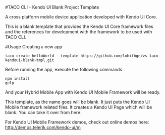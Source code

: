 #TACO CLI - Kendo UI Blank Project Template

A cross platform mobile device application developed with Kendo UI Core. 

This is a blank template that provides the Kendo UI Core framework files and the references for development with the framework to be used with TACO CLI.

#Usage
Creating a new app

    taco create helloWorld --template https://github.com/lohithgn/vs-taco-kendoui-blank-tmpl.git

Before running the app, execute the following commands

	npm install
	gulp

And your Hybrid Mobile App with Kendo UI Mobile Framework will be ready.

This template, as the name goes will be blank. It just puts the Kendo UI Mobile framework related files. It creates a Kendo UI Page which will be blank. You can take it over from here. 

For Kendo UI Mobile Framework demos, check out online demos here: http://demos.telerik.com/kendo-ui/m